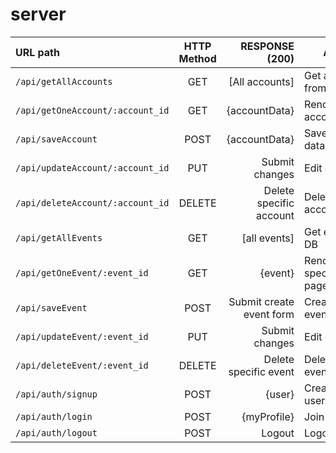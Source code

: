 # server

|  URL path  |  HTTP Method  |  RESPONSE (200)| ACTION   |
| :--------- |:-------------:| -------------: |----------|
`/api/getAllAccounts` | GET | [All accounts] |Get all accounts from DB
`/api/getOneAccount/:account_id`|GET|{accountData}|Render specific account(details)
`/api/saveAccount`|POST|{accountData}|Save account data 
`/api/updateAccount/:account_id`|PUT|Submit changes|Edit account
`/api/deleteAccount/:account_id`|DELETE|Delete specific account|Delete specific account
`/api/getAllEvents`|GET| [all events]|Get events from DB
`/api/getOneEvent/:event_id`|GET|{event}|Render details specific event page
`/api/saveEvent`|POST|Submit create event form|Create new event
`/api/updateEvent/:event_id`|PUT|Submit changes|Edit event
`/api/deleteEvent/:event_id`|DELETE|Delete specific event|Delete specific event
`/api/auth/signup`|POST|{user}|Create a new user
`/api/auth/login`|POST|{myProfile}|Join in session
`/api/auth/logout`|POST|Logout|Logout